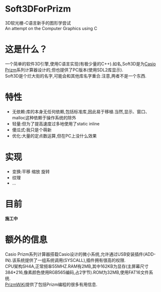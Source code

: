 # Soft3DForPrizm

3D软光栅-C语言新手的图形学尝试<br>
An attempt on the Computer Graphics using C<br> 

这是什么？
=========
一个简单的软件3D引擎,使用C语言实现(有极少量的C++).如名,Soft3D是为[Casio Prizm](https://www.casio.com.cn/cal/graphic/fx-CG50/index.html)系列计算器设计的,但也提供了PC版本(使用SDL2库显示).<br>
Soft3D是个烂大街的名字,可能会和其他库名字重合.注意,两者不是一个东西.<br>

特性
===
* 无依赖:库的本身无任何依赖,包括标准库,因此易于移植.当然,显示、窗口、malloc这种依赖于操作系统的除外
* 轻量:但为了提高速度过多地使用了static inline
* 傻瓜式:我只是个萌新
* 优化:大量的定点数运算,但在PC上没什么效果

实现
===
* 变换:平移 缩放 旋转
* 纹理
* ...

目前
===
**施工中**

额外的信息
=========
Casio Prizm系列计算器搭载Casio设计的微小系统,允许通过USB安装插件(ADD-IN).该系统提供了一组系统调用(SYSCALL),插件拥有很高的权限.<br>
CPU架构SH4A,正常频率55MHZ.RAM有2MB,其中162KB为显存(主屏幕尺寸384\*216,像素颜色使用RGB565编码,占2字节).ROM为32MB,使用FAT16文件系统.<br>
[PrizmWiKi](https://prizm.cemetech.net/index.php?title=Main_Page)提供了包括Prizm编程的很多有用信息.<br>
